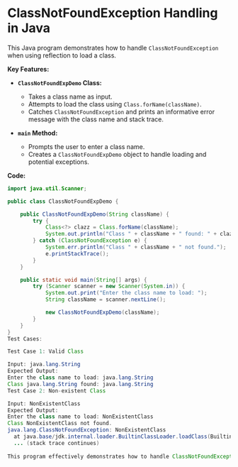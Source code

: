 
# ClassNotFoundException Handling in Java

This Java program demonstrates how to handle `ClassNotFoundException` when using reflection to load a class.

**Key Features:**

* **`ClassNotFoundExpDemo` Class:**
    * Takes a class name as input.
    * Attempts to load the class using `Class.forName(className)`.
    * Catches `ClassNotFoundException` and prints an informative error message with the class name and stack trace.

* **`main` Method:**
    * Prompts the user to enter a class name.
    * Creates a `ClassNotFoundExpDemo` object to handle loading and potential exceptions.

**Code:**

```java
import java.util.Scanner;

public class ClassNotFoundExpDemo {

    public ClassNotFoundExpDemo(String className) {
        try {
            Class<?> clazz = Class.forName(className);
            System.out.println("Class " + className + " found: " + clazz.getName());
        } catch (ClassNotFoundException e) {
            System.err.println("Class " + className + " not found.");
            e.printStackTrace();
        }
    }

    public static void main(String[] args) {
        try (Scanner scanner = new Scanner(System.in)) {
            System.out.print("Enter the class name to load: ");
            String className = scanner.nextLine();

            new ClassNotFoundExpDemo(className);
        }
    }
}
Test Cases:

Test Case 1: Valid Class

Input: java.lang.String
Expected Output:
Enter the class name to load: java.lang.String
Class java.lang.String found: java.lang.String
Test Case 2: Non-existent Class

Input: NonExistentClass
Expected Output:
Enter the class name to load: NonExistentClass
Class NonExistentClass not found.
java.lang.ClassNotFoundException: NonExistentClass
  at java.base/jdk.internal.loader.BuiltinClassLoader.loadClass(BuiltinClassLoader.java:641)
  ... (stack trace continues)
  
This program effectively demonstrates how to handle ClassNotFoundException to provide informative feedback when a class cannot be found using reflection.

